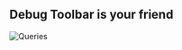 
Debug Toolbar is your friend
----------------------------

![Queries](/source/images/sql.png "Queries")
